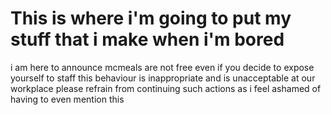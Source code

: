 # This is where i'm going to put my stuff that i make when i'm bored
i am here to announce mcmeals are not free even if you decide to expose yourself to staff
this behaviour is inappropriate and is unacceptable at our workplace
please refrain from continuing such actions as i feel ashamed of having to even mention this